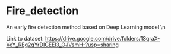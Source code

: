 # Fire_detection
An early fire detection method based on Deep Learning model \n

Link to dataset: https://drive.google.com/drive/folders/1SqraX-VeY_REg2qYrDIGEEl3_OJVsmH-?usp=sharing
